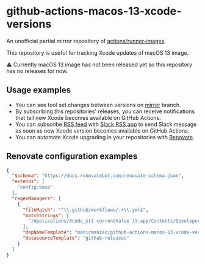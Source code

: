 github-actions-macos-13-xcode-versions
======================================

An unofficial partial mirror repository of [actions/runner-images](https://github.com/actions/runner-images).

This repository is useful for tracking Xcode updates of macOS 13 image.

:warning: Currently macOS 13 image has not been released yet so this repository has no releases for now.

Usage examples
--------------

- You can see tool set changes between versions on [mirror](https://github.com/manicmaniac/github-actions-macos-13-xcode-versions/tree/mirror) branch.
- By subscribing this repositories' releases, you can receive notifications that tell new Xcode becomes available on GitHub Actions.
- You can subscribe [RSS feed](https://github.com/manicmaniac/github-actions-macos-13-xcode-versions/releases.atom) with [Slack RSS app](https://slack.com/apps/A0F81R7U7-rss) to send Slack message as soon as new Xcode version becomes available on GitHub Actions.
- You can automate Xcode upgrading in your repositories with [Renovate](https://github.com/renovatebot/renovate).

Renovate configuration examples
-------------------------------

```json
{
  "$schema": "https://docs.renovatebot.com/renovate-schema.json",
  "extends": [
    "config:base"
  ],
  "regexManagers": [
    {
      "fileMatch": "^\\.github/workflows/.+\\.yml$",
      "matchStrings": [
        "/Applications/Xcode_${{ currentValue }}.app/Contents/Developer"
      ],
      "depNameTemplate": "manicmaniac/github-actions-macos-13-xcode-versions",
      "datasourceTemplate": "github-releases"
    }
  ]
}
```
